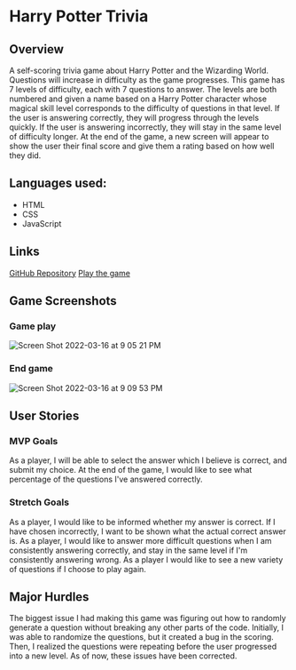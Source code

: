 # Harry Potter Trivia
## Overview
A self-scoring trivia game about Harry Potter and the Wizarding World. Questions will increase in difficulty as the game progresses.
This game has 7 levels of difficulty, each with 7 questions to answer. The levels are both numbered and given a name based on a Harry Potter character whose magical skill level corresponds to the difficulty of questions in that level.
If the user is answering correctly, they will progress through the levels quickly. If the user is answering incorrectly, they will stay in the same level of difficulty longer.
At the end of the game, a new screen will appear to show the user their final score and give them a rating based on how well they did.
## Languages used:
- HTML
- CSS
- JavaScript
## Links
[GitHub Repository](https://github.com/danianise/triviagame)
[Play the game](https://danianise.github.io/triviagame/)
## Game Screenshots
### Game play
![Screen Shot 2022-03-16 at 9 05 21 PM](https://user-images.githubusercontent.com/97096664/158716387-f21810b4-2420-4d73-9086-91d41b757e94.png)
### End game
![Screen Shot 2022-03-16 at 9 09 53 PM](https://user-images.githubusercontent.com/97096664/158716798-6dea148d-a8f6-4b0a-87bf-83682a936075.png)
## User Stories
### MVP Goals
As a player, I will be able to select the answer which I believe is correct, and submit my choice.
At the end of the game, I would like to see what percentage of the questions I've answered correctly.
### Stretch Goals
As a player, I would like to be informed whether my answer is correct. If I have chosen incorrectly, I want to be shown what the actual correct answer is.
As a player, I would like to answer more difficult questions when I am consistently answering correctly, and stay in the same level if I'm consistently answering wrong.
As a player I would like to see a new variety of questions if I choose to play again.
## Major Hurdles
The biggest issue I had making this game was figuring out how to randomly generate a question without breaking any other parts of the code. Initially, I was able to randomize the questions, but it created a bug in the scoring. Then, I realized the questions were repeating before the user progressed into a new level. As of now, these issues have been corrected.
